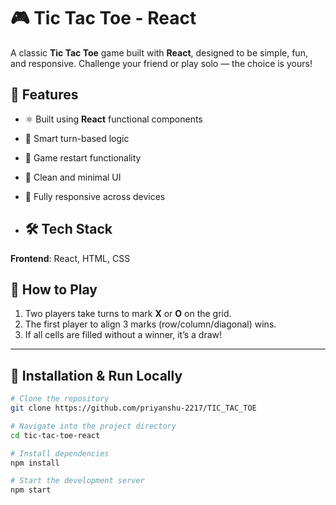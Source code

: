# 🎮 Tic Tac Toe - React

A classic **Tic Tac Toe** game built with **React**, designed to be simple, fun, and responsive. Challenge your friend or play solo — the choice is yours!

## 🚀 Features

- ⚛️ Built using **React** functional components
- 🧠 Smart turn-based logic
- 🔁 Game restart functionality
- 💅 Clean and minimal UI
- 📱 Fully responsive across devices

- ## 🛠️ Tech Stack

 **Frontend**: React, HTML, CSS 

 ## 🧩 How to Play

1. Two players take turns to mark **X** or **O** on the grid.
2. The first player to align 3 marks (row/column/diagonal) wins.
3. If all cells are filled without a winner, it’s a draw!

---

## 📂 Installation & Run Locally

```bash
# Clone the repository
git clone https://github.com/priyanshu-2217/TIC_TAC_TOE

# Navigate into the project directory
cd tic-tac-toe-react

# Install dependencies
npm install

# Start the development server
npm start

